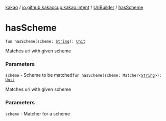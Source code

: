 [kakao](../../index.md) / [io.github.kakaocup.kakao.intent](../index.md) / [UriBuilder](index.md) / [hasScheme](./has-scheme.md)

# hasScheme

`fun hasScheme(scheme: `[`String`](https://kotlinlang.org/api/latest/jvm/stdlib/kotlin/-string/index.html)`): `[`Unit`](https://kotlinlang.org/api/latest/jvm/stdlib/kotlin/-unit/index.html)

Matches uri with given scheme

### Parameters

`scheme` - Scheme to be matched`fun hasScheme(scheme: Matcher<`[`String`](https://kotlinlang.org/api/latest/jvm/stdlib/kotlin/-string/index.html)`>): `[`Unit`](https://kotlinlang.org/api/latest/jvm/stdlib/kotlin/-unit/index.html)

Matches uri with given scheme

### Parameters

`scheme` - Matcher for a scheme